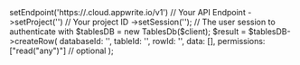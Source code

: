 <?php

use Appwrite\Client;
use Appwrite\Services\TablesDb;

$client = (new Client())
    ->setEndpoint('https://<REGION>.cloud.appwrite.io/v1') // Your API Endpoint
    ->setProject('<YOUR_PROJECT_ID>') // Your project ID
    ->setSession(''); // The user session to authenticate with

$tablesDB = new TablesDb($client);

$result = $tablesDB->createRow(
    databaseId: '<DATABASE_ID>',
    tableId: '<TABLE_ID>',
    rowId: '<ROW_ID>',
    data: [],
    permissions: ["read("any")"] // optional
);